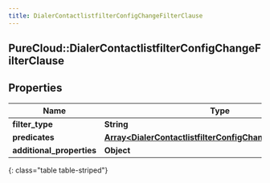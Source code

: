 ```yaml
---
title: DialerContactlistfilterConfigChangeFilterClause
---
```

## PureCloud::DialerContactlistfilterConfigChangeFilterClause

## Properties

|Name | Type | Description | Notes|
|------------ | ------------- | ------------- | -------------|
| **filter_type** | **String** |  | [optional] |
| **predicates** | [**Array&lt;DialerContactlistfilterConfigChangeFilterPredicate&gt;**](DialerContactlistfilterConfigChangeFilterPredicate.html) |  | [optional] |
| **additional_properties** | **Object** |  | [optional] |
{: class="table table-striped"}


